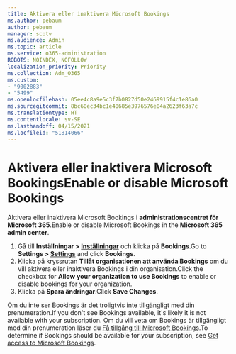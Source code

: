 ```yaml
---
title: Aktivera eller inaktivera Microsoft Bookings
ms.author: pebaum
author: pebaum
manager: scotv
ms.audience: Admin
ms.topic: article
ms.service: o365-administration
ROBOTS: NOINDEX, NOFOLLOW
localization_priority: Priority
ms.collection: Adm_O365
ms.custom:
- "9002883"
- "5499"
ms.openlocfilehash: 05ee4c8a9e5c3f7b0827d50e2469915f4c1e86a0
ms.sourcegitcommit: 8bc60ec34bc1e40685e3976576e04a2623f63a7c
ms.translationtype: HT
ms.contentlocale: sv-SE
ms.lasthandoff: 04/15/2021
ms.locfileid: "51814066"
---
```

# <a name="enable-or-disable-microsoft-bookings"></a><span data-ttu-id="5f9fd-102">Aktivera eller inaktivera Microsoft Bookings</span><span class="sxs-lookup"><span data-stu-id="5f9fd-102">Enable or disable Microsoft Bookings</span></span>

<span data-ttu-id="5f9fd-103">Aktivera eller inaktivera Microsoft Bookings i **administrationscentret för Microsoft 365**.</span><span class="sxs-lookup"><span data-stu-id="5f9fd-103">Enable or disable Microsoft Bookings in the **Microsoft 365 admin center**.</span></span>

1. <span data-ttu-id="5f9fd-104">Gå till **Inställningar > [Inställningar](https://admin.microsoft.com/Adminportal/Home?source=applauncher#/Settings/Services)** och klicka på **Bookings**.</span><span class="sxs-lookup"><span data-stu-id="5f9fd-104">Go to **Settings > [Settings](https://admin.microsoft.com/Adminportal/Home?source=applauncher#/Settings/Services)** and click **Bookings**.</span></span>
2. <span data-ttu-id="5f9fd-105">Klicka på kryssrutan **Tillåt organisationen att använda Bookings** om du vill aktivera eller inaktivera Bookings i din organisation.</span><span class="sxs-lookup"><span data-stu-id="5f9fd-105">Click the checkbox for **Allow your organization to use Bookings** to enable or disable bookings for your organization.</span></span>
3. <span data-ttu-id="5f9fd-106">Klicka på **Spara ändringar**.</span><span class="sxs-lookup"><span data-stu-id="5f9fd-106">Click **Save Changes**.</span></span>

<span data-ttu-id="5f9fd-107">Om du inte ser Bookings är det troligtvis inte tillgängligt med din prenumeration.</span><span class="sxs-lookup"><span data-stu-id="5f9fd-107">If you don't see Bookings available, it's likely it is not available with your subscription.</span></span> <span data-ttu-id="5f9fd-108">Om du vill veta om Bookings är tillgängligt med din prenumeration läser du [Få tillgång till Microsoft Bookings](https://support.microsoft.com/sv-SE/office/get-access-to-microsoft-bookings-5382dc07-aaa5-45c9-8767-502333b214ce).</span><span class="sxs-lookup"><span data-stu-id="5f9fd-108">To determine if Bookings should be available for your subscription, see [Get access to Microsoft Bookings](https://support.microsoft.com/sv-SE/office/get-access-to-microsoft-bookings-5382dc07-aaa5-45c9-8767-502333b214ce).</span></span>
